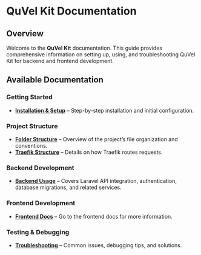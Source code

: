 # QuVel Kit Documentation

## Overview

Welcome to the **QuVel Kit** documentation. This guide provides comprehensive information on setting up, using, and troubleshooting QuVel Kit for backend and frontend development.

## Available Documentation

### **Getting Started**

- **[Installation & Setup](./getting-started.md)** – Step-by-step installation and initial configuration.

### **Project Structure**

- **[Folder Structure](./folder-structure.md)** – Overview of the project’s file organization and conventions.
- **[Traefik Structure](./traefik-structure.md)** – Details on how Traefik routes requests.

### **Backend Development**

- **[Backend Usage](./backend-usage.md)** – Covers Laravel API integration, authentication, database migrations, and related services.

### **Frontend Development**

- **[Frontend Docs](./frontend/README.md)** – Go to the frontend docs for more information.

### **Testing & Debugging**

- **[Troubleshooting](./troubleshooting.md)** – Common issues, debugging tips, and solutions.
